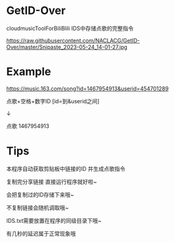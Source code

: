 
# GetID-Over
cloudmusicToolForBiliBlili
IDS中存储点歌的完整指令

https://raw.githubusercontent.com/NACLACG/GetID-Over/master/Snipaste_2023-05-24_14-01-27.jpg
# Example
https://music.163.com/song?id=1467954913&userid=454701289

点歌+空格+数字ID [id=到&userid之间]

↓

点歌 1467954913

# Tips
本程序自动获取剪贴板中链接的ID 并生成点歌指令

复制完分享链接 直接运行程序就好啦~

会把复制过的ID存储下来哦~

不复制链接会随机调取哦~

IDS.txt需要放置在程序的同级目录下哦~

有几秒的延迟属于正常现象哦

